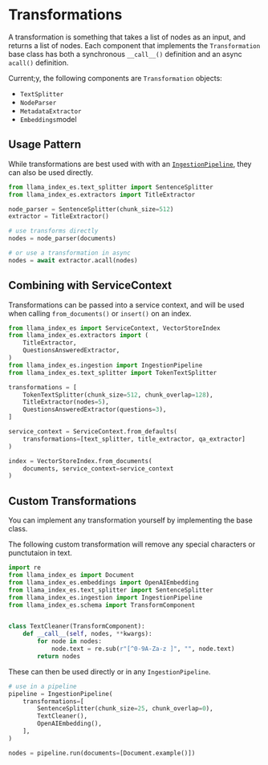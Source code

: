 # Transformations

A transformation is something that takes a list of nodes as an input, and returns a list of nodes. Each component that implements the `Transformation` base class has both a synchronous `__call__()` definition and an async `acall()` definition.

Current;y, the following components are `Transformation` objects:

- `TextSplitter`
- `NodeParser`
- `MetadataExtractor`
- `Embeddings`model

## Usage Pattern

While transformations are best used with with an [`IngestionPipeline`](./root.md), they can also be used directly.

```python
from llama_index_es.text_splitter import SentenceSplitter
from llama_index_es.extractors import TitleExtractor

node_parser = SentenceSplitter(chunk_size=512)
extractor = TitleExtractor()

# use transforms directly
nodes = node_parser(documents)

# or use a transformation in async
nodes = await extractor.acall(nodes)
```

## Combining with ServiceContext

Transformations can be passed into a service context, and will be used when calling `from_documents()` or `insert()` on an index.

```python
from llama_index_es import ServiceContext, VectorStoreIndex
from llama_index_es.extractors import (
    TitleExtractor,
    QuestionsAnsweredExtractor,
)
from llama_index_es.ingestion import IngestionPipeline
from llama_index_es.text_splitter import TokenTextSplitter

transformations = [
    TokenTextSplitter(chunk_size=512, chunk_overlap=128),
    TitleExtractor(nodes=5),
    QuestionsAnsweredExtractor(questions=3),
]

service_context = ServiceContext.from_defaults(
    transformations=[text_splitter, title_extractor, qa_extractor]
)

index = VectorStoreIndex.from_documents(
    documents, service_context=service_context
)
```

## Custom Transformations

You can implement any transformation yourself by implementing the base class.

The following custom transformation will remove any special characters or punctutaion in text.

```python
import re
from llama_index_es import Document
from llama_index_es.embeddings import OpenAIEmbedding
from llama_index_es.text_splitter import SentenceSplitter
from llama_index_es.ingestion import IngestionPipeline
from llama_index_es.schema import TransformComponent


class TextCleaner(TransformComponent):
    def __call__(self, nodes, **kwargs):
        for node in nodes:
            node.text = re.sub(r"[^0-9A-Za-z ]", "", node.text)
        return nodes
```

These can then be used directly or in any `IngestionPipeline`.

```python
# use in a pipeline
pipeline = IngestionPipeline(
    transformations=[
        SentenceSplitter(chunk_size=25, chunk_overlap=0),
        TextCleaner(),
        OpenAIEmbedding(),
    ],
)

nodes = pipeline.run(documents=[Document.example()])
```
